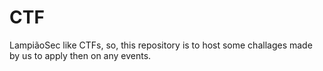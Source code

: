# CTF

LampiãoSec like CTFs, so, this repository is to host some challages made by us to apply then on any events.

